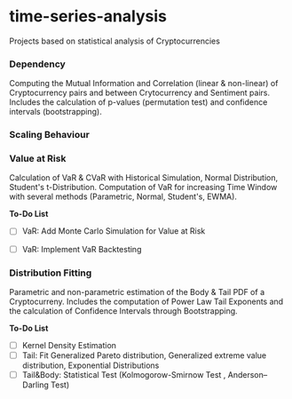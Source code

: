 # time-series-analysis
Projects based on statistical analysis of Cryptocurrencies
### Dependency
Computing the Mutual Information and Correlation (linear & non-linear) of Cryptocurrency pairs and between Crytocurrency and Sentiment pairs.  Includes the calculation of p-values (permutation test) and confidence intervals (bootstrapping).

### Scaling Behaviour


### Value at Risk
Calculation of VaR & CVaR with Historical Simulation, Normal Distribution, Student's t-Distribution. Computation of VaR for increasing Time Window with several methods (Parametric, Normal, Student's, EWMA). 

__To-Do List__
- [ ] VaR: Add Monte Carlo Simulation for Value at Risk
- [ ] VaR: Implement VaR Backtesting


### Distribution Fitting
Parametric and non-parametric estimation of the Body & Tail PDF of a Cryptocurreny. Includes the computation of Power Law Tail Exponents and the calculation of Confidence Intervals through Bootstrapping. 

__To-Do List__
- [ ] Kernel Density Estimation
- [ ] Tail: Fit Generalized Pareto distribution,  Generalized extreme value distribution,  Exponential Distributions
- [ ] Tail&Body: Statistical Test (Kolmogorow-Smirnow Test , Anderson–Darling Test)
